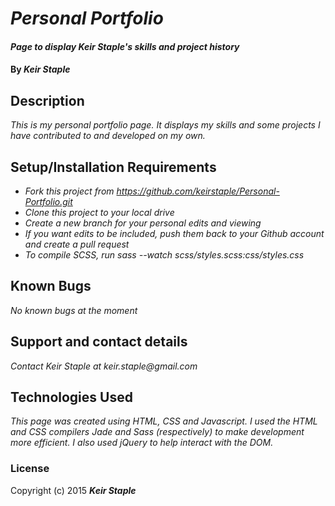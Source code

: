 # _Personal Portfolio_

#### _Page to display Keir Staple's skills and project history_

#### By _**Keir Staple**_

## Description

_This is my personal portfolio page. It displays my skills and some projects I have contributed to and developed on my own._

## Setup/Installation Requirements

* _Fork this project from https://github.com/keirstaple/Personal-Portfolio.git_
* _Clone this project to your local drive_
* _Create a new branch for your personal edits and viewing_
* _If you want edits to be included, push them back to your Github account and create a pull request_
* _To compile SCSS, run sass --watch scss/styles.scss:css/styles.css_

## Known Bugs

_No known bugs at the moment_

## Support and contact details

_Contact Keir Staple at keir.staple@gmail.com_

## Technologies Used

_This page was created using HTML, CSS and Javascript. I used the HTML and CSS compilers Jade and Sass (respectively) to make development more efficient. I also used jQuery to help interact with the DOM._

### License

Copyright (c) 2015 **_Keir Staple_**
